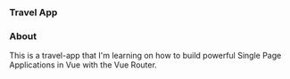 ### Travel App

### About ###

This is a travel-app that I'm learning on how to build powerful Single Page Applications in Vue with the Vue Router.